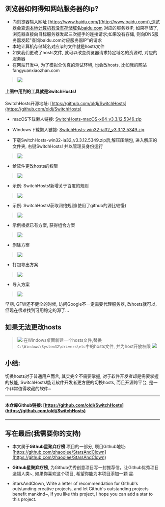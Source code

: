 ## 浏览器如何得知网站服务器的ip?
-  向浏览器输入网址 [https://www.baidu.com/](http://www.baidu.com/),浏览器会查询本地计算机有没有存储域名baidu.com 对应的服务器IP, 如果存储了,浏览器直接向目标服务器发起三次握手的连接请求;如果没有存储, 则向DNS服务器发起"查询baidu.com对应服务器IP"的请求
- 本地计算机存储域名对应ip的文件就是hosts文件
- 如果我们更改了hosts文件, 就可以改变浏览器请求特定域名的资源时, 对应的服务器
- 在网站开发中, 为了模拟全仿真的测试环境, 也会改hosts, 比如我的网站fangyuanxiaozhan.com
> ![](https://raw.githubusercontent.com/zhaoolee/StarsAndClown/master/images/229a130cc185418f85f80ef0e457cdf8.gif)

#### 上图中用到的工具就是SwitchHosts!

SwitchHosts开源地址: [https://github.com/oldj/SwitchHosts](https://github.com/oldj/SwitchHosts)

- macOS下载懒人链接: [SwitchHosts-macOS-x64_v3.3.12.5349.zip](https://github.com/oldj/SwitchHosts/releases/download/v3.3.12/SwitchHosts-macOS-x64_v3.3.12.5349.zip)

- Windows下载懒人链接: [SwitchHosts-win32-ia32_v3.3.12.5349.zip](https://github.com/oldj/SwitchHosts/releases/download/v3.3.12/SwitchHosts-win32-ia32_v3.3.12.5349.zip)
- 下载SwitchHosts-win32-ia32_v3.3.12.5349.zip后,解压压缩包, 进入解压的文件夹, 右键SwitchHosts! 并以管理员身份运行
> ![](https://raw.githubusercontent.com/zhaoolee/StarsAndClown/master/images/587a107593504b6c9dedfa4a5f460551.png)
- 给软件更改hosts的权限
> ![](https://raw.githubusercontent.com/zhaoolee/StarsAndClown/master/images/0e623aeb599642659fca5df16e4b586b.png)

- 示例: SwitchHosts!新增关于百度的规则
> ![](https://raw.githubusercontent.com/zhaoolee/StarsAndClown/master/images/5d92ecc0539c4182b611bc0503a9a841.gif)
- 示例: SwitchHosts!获取网络规则(使用了github的源比较慢)
> ![](https://raw.githubusercontent.com/zhaoolee/StarsAndClown/master/images/217a685d334c424c8f04940d361a81f9.gif)
- 示例根据已有方案, 获得组合方案
> ![](https://raw.githubusercontent.com/zhaoolee/StarsAndClown/master/images/d2ebdec1d3ee47fea5248e9ac060c0c7.gif)
- 删除方案
> ![](https://raw.githubusercontent.com/zhaoolee/StarsAndClown/master/images/3664ab04564743148e604991d2d86b85.gif)
- 打包导出方案
> ![](https://raw.githubusercontent.com/zhaoolee/StarsAndClown/master/images/4bcf3aa6d88449daa1501d30621f90f6.gif)
- 导入方案
> ![](https://raw.githubusercontent.com/zhaoolee/StarsAndClown/master/images/bc7d1ab128d5449e9857e3ed763a12a0.gif)

早期, GFW还不健全的时候, 访问Google不一定需要代理服务器, 改hosts就可以,但现在很难找到可用稳定的源了...

## 如果无法更改hosts
> ![](https://raw.githubusercontent.com/zhaoolee/StarsAndClown/master/images/ddba987034a042b7ba4638a494a4a1f9.png)
> 在Windows桌面新建一个hosts文件,替换`C:\Windows\System32\drivers\etc`中的hosts文件, 并为host开放权限
> ![](https://raw.githubusercontent.com/zhaoolee/StarsAndClown/master/images/00431d5590a94e079772c7c8e42131d8.gif)

## 小结:
切换hosts对于普通用户而言, 其实完全不需要掌握, 对于软件开发者却是需要掌握的技能, SwitchHosts!能让软件开发者更方便的切换hosts, 而且开源跨平台, 是一个非常值得收藏的软件~

---
#### 本仓库Github链接: [https://github.com/oldj/SwitchHosts](https://github.com/oldj/SwitchHosts)



---


## 写在最后(我需要你的支持)
- 本文属于**Github星聚弃疗榜** 项目的一部分, 项目Github地址: [https://github.com/zhaoolee/StarsAndClown](https://github.com/zhaoolee/StarsAndClown)
- **Github星聚弃疗榜**, 为Github优秀创意项目写一封推荐信，让Github优秀项目造福人类~, 如果你喜欢这个项目, 希望你能为本项目添加一颗 星.

- StarsAndClown, Write a letter of recommendation for Github's outstanding creative projects, and let Github's outstanding projects benefit mankind~, If you like this project, I hope you can add a star  to this project.

